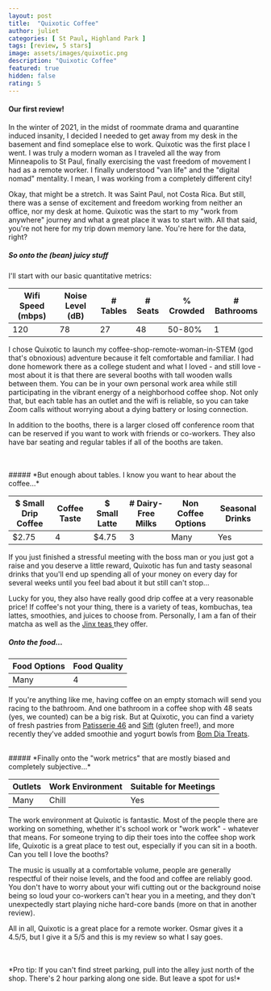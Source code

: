 ```yaml
---
layout: post
title:  "Quixotic Coffee"
author: juliet
categories: [ St Paul, Highland Park ]
tags: [review, 5 stars]
image: assets/images/quixotic.png
description: "Quixotic Coffee"
featured: true
hidden: false
rating: 5
---
```


<h4>Our first review!</h4>

<p>In the winter of 2021, in the midst of roommate drama and quarantine induced insanity, I decided I needed to get away from my desk in the basement and find someplace else to work. Quixotic was the first place I went. I was truly a modern woman as I traveled all the way from Minneapolis to St Paul, finally exercising the vast freedom of movement I had as a remote worker. I finally understood "van life" and the "digital nomad" mentality. I mean, I was working from a completely different city!</p>
<p>Okay, that might be a stretch. It was Saint Paul, not Costa Rica. But still, there was a sense of excitement and freedom working from neither an office, nor my desk at home. Quixotic was the start to my "work from anywhere" journey and what a great place it was to start with. All that said, you're not here for my trip down memory lane. You're here for the data, right?</p>


##### *So onto the (bean) juicy stuff*


<p>I'll start with our basic quantitative metrics:</p>

<div class="table-responsive" style="font-size:85%">
  <table class="table">
    <thead>
    <tr>
      <th scope="col">Wifi Speed (mbps)</th>
      <th scope="col">Noise Level (dB)</th>
      <th scope="col"># Tables</th>
      <th scope="col"># Seats</th>
      <th scope="col">% Crowded</th>
      <th scope="col"># Bathrooms</th>
    </tr>
  </thead>
  <tbody>
    <tr>
      <td>120</td>
      <td>78</td>
      <td>27</td>
      <td>48</td>
      <td>50-80%</td>
      <td>1</td>
    </tr>
  </tbody>
  </table>
</div>

<p>I chose Quixotic to launch my coffee-shop-remote-woman-in-STEM (god that's obnoxious) adventure because it felt comfortable and familiar. I had done homework there as a college student and what I loved - and still love - most about it is that there are several booths with tall wooden walls between them. You can be in your own personal work area while still participating in the vibrant energy of a neighborhood coffee shop. Not only that, but each table has an outlet and the wifi is reliable, so you can take Zoom calls without worrying about a dying battery or losing connection. </p>

<p> In addition to the booths, there is a larger closed off conference room that can be reserved if you want to work with friends or co-workers. They also have bar seating and regular tables if all of the booths are taken.</p>
<br>
<br>
##### *But enough about tables. I know you want to hear about the coffee...*

<div class="table-responsive" style="font-size:80%">
  <table class="table">
    <thead>
    <tr>
      <th scope="col">$ Small Drip Coffee</th>
      <th scope="col">Coffee Taste</th>
      <th scope="col">$ Small Latte</th>
      <th scope="col"># Dairy-Free Milks</th>
      <th scope="col">Non Coffee Options</th>
      <th scope="col">Seasonal Drinks</th>
    </tr>
  </thead>
  <tbody>
    <tr>
      <td>$2.75</td>
      <td>4</td>
      <td>$4.75</td>
      <td>3</td>
      <td>Many</td>
      <td>Yes</td>
    </tr>
  </tbody>
  </table>
</div>

<p>If you just finished a stressful meeting with the boss man or you just got a raise and you deserve a little reward, Quixotic has fun and tasty seasonal drinks that you'll end up spending all of your money on every day for several weeks until you feel bad about it but still can't stop...</p>
<p>Lucky for you, they also have really good drip coffee at a very reasonable price! If coffee's not your thing, there is a variety of teas, kombuchas, tea lattes, smoothies, and juices to choose from. Personally, I am a fan of their matcha as well as the <a href="https://www.jinxtea.com/about"> Jinx teas </a>they offer. </p>

##### *Onto the food...*

<div class="table-responsive" style="font-size:80%">
  <table class="table">
    <thead>
    <tr>
      <th scope="col">Food Options</th>
      <th scope="col">Food Quality</th>
    </tr>
  </thead>
  <tbody>
    <tr>
      <td>Many</td>
      <td>4</td>
    </tr>
  </tbody>
  </table>
</div>

<p>If you're anything like me, having coffee on an empty stomach will send you racing to the bathroom. And one bathroom in a coffee shop with 48 seats (yes, we counted) can be a big risk. But at Quixotic, you can find a variety of fresh pastries from <a href="http://patisserie46.com/">Patisserie 46</a> and <a href="http://siftglutenfree.com/"> Sift</a> (gluten free!), and more recently they've added smoothie and yogurt bowls from  <a href="https://www.instagram.com/bomdiatreats/?hl=en">Bom Dia Treats</a>.</p>

<br>
##### *Finally onto the "work metrics" that are mostly biased and completely subjective...*

<div class="table-responsive" style="font-size:80%">
  <table class="table">
    <thead>
    <tr>
      <th scope="col">Outlets</th>
      <th scope="col">Work Environment</th>
      <th scope="col">Suitable for Meetings</th>
    </tr>
  </thead>
  <tbody>
    <tr>
      <td>Many</td>
      <td>Chill</td>
      <td>Yes</td>
    </tr>
  </tbody>
  </table>
</div>
<p>The work environment at Quixotic is fantastic. Most of the people there are working on something, whether it's school work or "work work" - whatever that means. For someone trying to dip their toes into the coffee shop work life, Quixotic is a great place to test out, especially if you can sit in a booth. Can you tell I love the booths?</p>
<p>The music is usually at a comfortable volume, people are generally respectful of their noise levels, and the food and coffee are reliably good. You don't have to worry about your wifi cutting out or the background noise being so loud your co-workers can't hear you in a meeting, and they don't unexpectedly start playing niche hard-core bands (more on that in another review).</p>
<p>All in all, Quixotic is a great place for a remote worker. Osmar gives it a 4.5/5, but I give it a 5/5 and this is my review so what I say goes.</p>
<br>
<br>
*Pro tip: If you can't find street parking, pull into the alley just north of the shop. There's 2 hour parking along one side. But leave a spot for us!*
